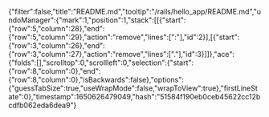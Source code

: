 {"filter":false,"title":"README.md","tooltip":"/rails/hello_app/README.md","undoManager":{"mark":1,"position":1,"stack":[[{"start":{"row":5,"column":28},"end":{"row":5,"column":29},"action":"remove","lines":[":"],"id":2}],[{"start":{"row":3,"column":26},"end":{"row":3,"column":27},"action":"remove","lines":["."],"id":3}]]},"ace":{"folds":[],"scrolltop":0,"scrollleft":0,"selection":{"start":{"row":8,"column":0},"end":{"row":8,"column":0},"isBackwards":false},"options":{"guessTabSize":true,"useWrapMode":false,"wrapToView":true},"firstLineState":0},"timestamp":1650626479049,"hash":"51584f190eb0ceb45622cc12bcdfb062eda6dea9"}
